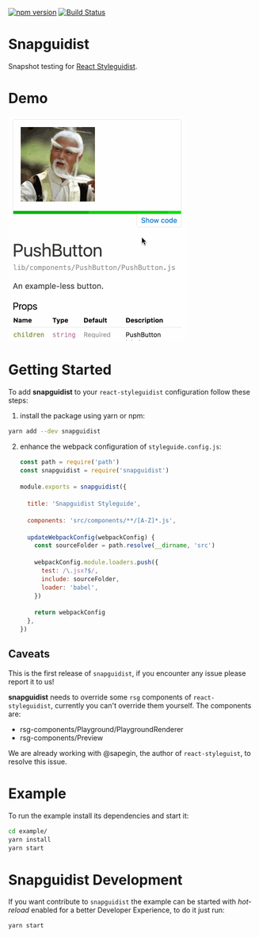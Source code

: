 [![npm version](https://badge.fury.io/js/snapguidist.svg)](https://badge.fury.io/js/snapguidist) [![Build Status](https://travis-ci.org/MicheleBertoli/snapguidist.svg?branch=master)](https://travis-ci.org/MicheleBertoli/snapguidist) 

# Snapguidist
Snapshot testing for [React Styleguidist](https://github.com/styleguidist/react-styleguidist).

# Demo

![Demo](demo.gif)

# Getting Started

To add **snapguidist** to your `react-styleguidist` configuration follow these steps:

1. install the package using yarn or npm:

  ```bash
  yarn add --dev snapguidist
  ```

2. enhance the webpack configuration of `styleguide.config.js`:

    ```javascript
    const path = require('path')
    const snapguidist = require('snapguidist')
        
    module.exports = snapguidist({
    
      title: 'Snapguidist Styleguide',
      
      components: 'src/components/**/[A-Z]*.js',
      
      updateWebpackConfig(webpackConfig) {
        const sourceFolder = path.resolve(__dirname, 'src')
      
        webpackConfig.module.loaders.push({
          test: /\.jsx?$/,
          include: sourceFolder,
          loader: 'babel',
        })
        
        return webpackConfig
      },
    })
    ```
## Caveats    

This is the first release of `snapguidist`, if you encounter any issue please report it to us!  

**snapguidist** needs to override some `rsg` components of `react-styleguidist`, currently you can't override them yourself. The components are:
 * rsg-components/Playground/PlaygroundRenderer 
 * rsg-components/Preview

We are already working with @sapegin, the author of `react-styleguist`, to resolve this issue.

# Example

To run the example install its dependencies and start it:

```bash
cd example/
yarn install
yarn start
```
# Snapguidist Development

If you want contribute to `snapguidist` the example can be started with *hot-reload* enabled for a better Developer Experience, to do it just run: 

```bash
yarn start
```

